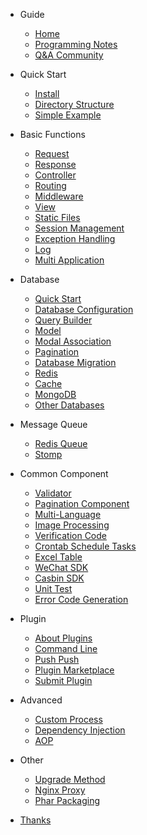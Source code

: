 - Guide

  - [Home](README.md)
  - [Programming Notes](attention.md)
  - [Q&A Community](help.md)

- Quick Start

  - [Install](install.md)
  - [Directory Structure](directory.md)
  - [Simple Example](tutorial.md)

- Basic Functions

  - [Request](request.md)
  - [Response](response.md)
  - [Controller](controller.md)
  - [Routing](route.md)
  - [Middleware](middleware.md)
  - [View](view.md)
  - [Static Files](static.md)
  - [Session Management](session.md)
  - [Exception Handling](exception.md)
  - [Log](log.md)
  - [Multi Application](multiapp.md)

- Database

  - [Quick Start](db/tutorial.md)
  - [Database Configuration](db/config.md)
  - [Query Builder](db/queries.md)
  - [Model](db/model.md)
  - [Modal Association](db/relationships.md)
  - [Pagination](db/paginator.md)
  - [Database Migration](db/migration.md)
  - [Redis](db/redis.md)
  - [Cache](db/cache.md)
  - [MongoDB](db/mongo.md)
  - [Other Databases](db/others.md)

- Message Queue
  - [Redis Queue](queue/redis.md)
  - [Stomp](queue/stomp.md)

- Common Component
  - [Validator](components/validation.md)
  - [Pagination Component](components/paginator.md)
  - [Multi-Language](components/translation.md)
  - [Image Processing](components/image.md)
  - [Verification Code](components/captcha.md)
  - [Crontab Schedule Tasks](components/crontab.md)
  - [Excel Table](components/excel.md)
  - [WeChat SDK](components/wechat.md)
  - [Casbin SDK](components/casbin.md)
  - [Unit Test](components/unitest.md)
  - [Error Code Generation](components/generate_error_code.md)

- Plugin
  - [About Plugins](plugin.md)
  - [Command Line](plugin/console.md)
  - [Push Push](plugin/push.md)
  - [Plugin Marketplace](plugin/market.md)
  - [Submit Plugin](plugin/create.md)

- Advanced
  - [Custom Process](process.md)
  - [Dependency Injection](di.md)
  - [AOP](aop.md)

- Other
  - [Upgrade Method](others/upgrade.md)
  - [Nginx Proxy](others/nginx-proxy.md)
  - [Phar Packaging](others/phar.md)

- [Thanks](thanks.md)




